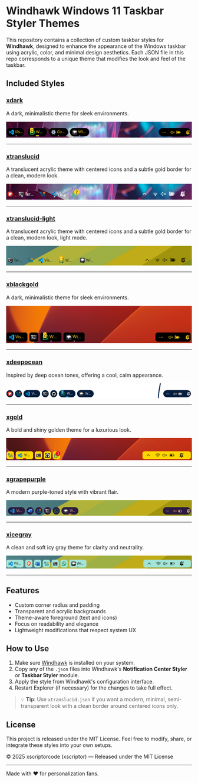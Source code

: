 
# Windhawk Windows 11 Taskbar Styler Themes

This repository contains a collection of custom taskbar styles for **Windhawk**, designed to enhance the appearance of the Windows taskbar using acrylic, color, and minimal design aesthetics. Each JSON file in this repo corresponds to a unique theme that modifies the look and feel of the taskbar.

## Included Styles



### [xdark](xdark/README.md)
A dark, minimalistic theme for sleek environments.

![xdark](xdark/files/xdark.png)

---

### [xtranslucid](xtranslucid/README.md)
A translucent acrylic theme with centered icons and a subtle gold border for a clean, modern look.

![xtranslucid](xtranslucid/files/xtranslucid.png)

---

### [xtranslucid-light](xtranslucid-light/README.md)
A translucent acrylic theme with centered icons and a subtle gold border for a clean, modern look, light mode.

![xtranslucid](xtranslucid-light/files/xtranslucid-light.png)

---

### [xblackgold](xblackgold/README.md)
A dark, minimalistic theme for sleek environments.

![xdark](/xblackgold/files/xblackgold.png)

---
### [xdeepocean](xdeepocean/README.md)
Inspired by deep ocean tones, offering a cool, calm appearance.

![xdeepocean](xdeepocean/files/xdeepocean.png)

---

### [xgold](xgold/README.md)
A bold and shiny golden theme for a luxurious look.

![xgold](xgold/files/xgold.png)

---

### [xgrapepurple](xgrapepurple/README.md)
A modern purple-toned style with vibrant flair.

![xgrapepurple](xgrapepurple/files/xgrapepurple.png)

---

### [xicegray](xicegray/README.md)
A clean and soft icy gray theme for clarity and neutrality.

![xicegray](xicegray/files/xicegray.png)

---

## Features

- Custom corner radius and padding
- Transparent and acrylic backgrounds
- Theme-aware foreground (text and icons)
- Focus on readability and elegance
- Lightweight modifications that respect system UX

## How to Use

1. Make sure [Windhawk](https://windhawk.net/) is installed on your system.
2. Copy any of the `.json` files into Windhawk's **Notification Center Styler** or **Taskbar Styler** module.
3. Apply the style from Windhawk's configuration interface.
4. Restart Explorer (if necessary) for the changes to take full effect.

> 💡 **Tip**: Use `xtranslucid.json` if you want a modern, minimal, semi-transparent look with a clean border around centered icons only.

## License

This project is released under the MIT License. Feel free to modify, share, or integrate these styles into your own setups.

© 2025 xscriptorcode (xscriptor) — Released under the MIT License

---

Made with ❤️ for personalization fans.
